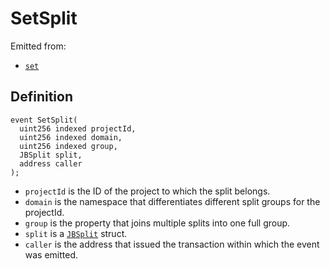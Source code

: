 # SetSplit

Emitted from:

* [`set`](/protocol/api/contracts/jbsplitsstore/write/set.md)

## Definition

```solidity
event SetSplit(
  uint256 indexed projectId,
  uint256 indexed domain,
  uint256 indexed group,
  JBSplit split,
  address caller
);
```

* `projectId` is the ID of the project to which the split belongs.
* `domain` is the namespace that differentiates different split groups for the projectId.
* `group` is the property that joins multiple splits into one full group.
* `split` is a [`JBSplit`](/protocol/api/data-structures/jbsplit.md) struct.
* `caller` is the address that issued the transaction within which the event was emitted.
